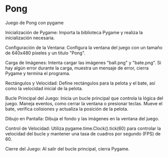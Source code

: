 # Pong
Juego de Pong con pygame

Inicialización de Pygame: Importa la biblioteca Pygame y realiza la inicialización necesaria.

Configuración de la Ventana: Configura la ventana del juego con un tamaño de 640x480 píxeles y un título "Pong".

Carga de Imágenes: Intenta cargar las imágenes "ball.png" y "bate.png". Si hay algún error durante la carga, muestra un mensaje de error, cierra Pygame y termina el programa.

Rectángulos y Velocidad: Define rectángulos para la pelota y el bate, así como la velocidad inicial de la pelota.

Bucle Principal del Juego: Inicia un bucle principal que controla la lógica del juego. Maneja eventos, como cerrar la ventana o presionar teclas. Mueve el bate, verifica colisiones y actualiza la posición de la pelota.

Dibujo en Pantalla: Dibuja el fondo y las imágenes en la ventana del juego.

Control de Velocidad: Utiliza pygame.time.Clock().tick(60) para controlar la velocidad del bucle y mantener una tasa de cuadros por segundo (FPS) de 60.

Cierre del Juego: Al salir del bucle principal, cierra Pygame.
